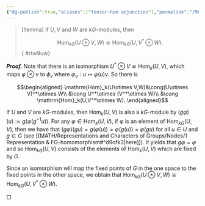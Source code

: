 ```yaml
---
{"dg-publish":true,"aliases":["tensor-hom adjunction"],"permalink":"/MATH/Cards/Nodes/Tensor-Hom Adjunction for kG-module/","dgPassFrontmatter":true}
---
```



> [!lemma]
> If $U,V$ and $W$ are $kG$-modules, then
> 
> $$\mathrm{Hom}_{kG}(U\otimes V,W)\cong\mathrm{Hom}_{kG}(U,V^*\otimes W).$$
{ #rtw9uw}


**_Proof._**
Note that there is an isomorphism $U^*\otimes V\cong\mathrm{Hom}_k(U,V)$, which maps $\varphi\otimes v$ to $\phi_v$ where $\varphi_v:u\mapsto\varphi(u)v$. So there is 

$$\begin{aligned}
\mathrm{Hom}_k(U\otimes V,W)&\cong(U\otimes V)^*\otimes W\\
&\cong U^*\otimes (V^*\otimes W)\\
&\cong \mathrm{Hom}_k(U,V^*\otimes W). 
\end{aligned}$$

If $U$ and $V$ are $kG$-modules, then $\mathrm{Hom}_{k}(U,V)$ is also a $kG$-module by $(g\varphi)(u):=g(\varphi(g^{-1}u))$. For any $\varphi\in\mathrm{Hom}_k(U,V)$, if $\varphi$ is an element of $\mathrm{Hom}_{kG}(U,V)$, then we have that $(g\varphi)(gu)=g(\varphi(u))=\varphi(g(u))=\varphi(gu)$ for all $u\in U$ and $g\in G$ (see [[MATH/Representations and Characters of Groups/Nodes/1 Representation & FG-homomorphism#^d9ofk3\|here]]). It yields that $g\varphi=\varphi$ and so $\mathrm{Hom}_{kG}(U,V)$ consists of the elements of $\mathrm{Hom}_k(U,V)$ which are fixed by $G$. 

Since an isomorphism will map the fixed points of $G$ in the one space to the fixed points in the other space, we obtain that $\mathrm{Hom}_{kG}(U\otimes V,W)\cong\mathrm{Hom}_{kG}(U,V^*\otimes W)$. 
<p align="left">□</p>


